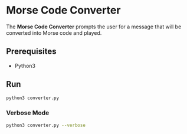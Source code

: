 # Morse Code Converter
The **Morse Code Converter** prompts the user for a message that will be 
converted into Morse code and played.

## Prerequisites
- Python3

## Run
```bash
python3 converter.py
```

### Verbose Mode
```bash
python3 converter.py --verbose
```

